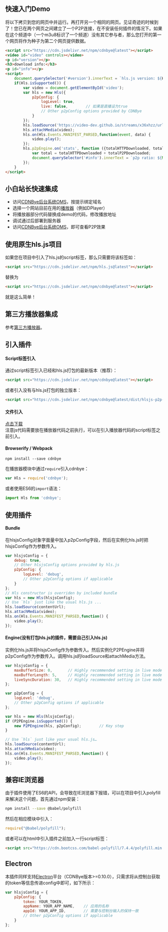 
## 快速入门Demo
将以下拷贝到您的网页中并运行。再打开另一个相同的网页。见证奇迹的时候到了！您已在两个网页之间建立了一个P2P连接，在不安装任何插件的情况下。如果在这个频道中（一个m3u8标识了一个频道）没有其它参与者，那么您打开的第一个网页将作为种子为第二个网页提供数据。
```html
<script src="https://cdn.jsdelivr.net/npm/cdnbye@latest"></script>
<video id="video" controls></video>
<p id="version"></p>
<h3>download info:</h3>
<p id="info"></p>
<script>
    document.querySelector('#version').innerText = `hls.js version: ${Hls.version}  cdnbye version: ${Hls.engineVersion}`;
    if(Hls.isSupported()) {
        var video = document.getElementById('video');
        var hls = new Hls({
            p2pConfig: {
                logLevel: true,
                live: false,        // 如果是直播设为true
                // Other p2pConfig options provided by CDNBye
            }
        });
        hls.loadSource('https://video-dev.github.io/streams/x36xhzz/url_2/193039199_mp4_h264_aac_ld_7.m3u8');
        hls.attachMedia(video);
        hls.on(Hls.Events.MANIFEST_PARSED,function(event, data) {
            video.play();
        });
        hls.p2pEngine.on('stats', function ({totalHTTPDownloaded, totalP2PDownloaded, totalP2PUploaded}) {
            var total = totalHTTPDownloaded + totalP2PDownloaded;
            document.querySelector('#info').innerText = `p2p ratio: ${Math.round(totalP2PDownloaded/total*100)}%, saved traffic: ${totalP2PDownloaded}KB, uploaded: ${totalP2PUploaded}KB`;
        });
    }
</script>
```

## 小白站长快速集成
- 访问[CDNBye后台系统OMS](https://oms.cdnbye.com)，按提示绑定域名
- 选择一个网站目前在用的[播放器](players.md)（例如DPlayer）
- 将播放器部分代码替换成demo的代码，修改播放地址
- 调试通过后部署到服务器
- 访问[CDNBye后台系统OMS](https://oms.cdnbye.com)，即可查看P2P效果

## 使用原生hls.js项目
如果您在项目中引入了hls.js的script标签，那么只需要将该标签如：
 ```html
<script src="https://cdn.jsdelivr.net/npm/hls.js@latest"></script>
```
替换为
 ```html
<script src="https://cdn.jsdelivr.net/npm/cdnbye@latest"></script>
```
就是这么简单！


## 第三方播放器集成
参考[第三方播放器](players.md)。

## 引入插件

#### Script标签引入
通过script标签引入已经和hls.js打包的最新版本（推荐）：
```html
<script src="https://cdn.jsdelivr.net/npm/cdnbye@latest"></script>
```
或者引入没有与hls.js打包的独立版本：
```html
<script src="https://cdn.jsdelivr.net/npm/cdnbye@latest/dist/hlsjs-p2p-engine.min.js"></script>
```

#### 文件引入
[点击下载](https://cdnbye.oss-cn-beijing.aliyuncs.com/web_sdk/dist.zip)<br>注意js代码需要放在播放器代码之前执行，可以在引入播放器代码的script标签之前引入。

#### Browserify / Webpack
```shell
npm install --save cdnbye
```
在播放器模块中通过`require`引入cdnbye：
```javascript
var Hls = require('cdnbye');
```
或者使用ES6的`import`语法：
```javascript
import Hls from 'cdnbye';
```

## 使用插件
#### Bundle
在hlsjsConfig对象字面量中加入p2pConfig字段，然后在实例化hls.js时把hlsjsConfig作为参数传入。
```javascript
var hlsjsConfig = {
    debug: true,
    // Other hlsjsConfig options provided by hls.js
    p2pConfig: {
        logLevel: 'debug',
        // Other p2pConfig options if applicable
    }
};
// Hls constructor is overriden by included bundle
var hls = new Hls(hlsjsConfig);
// Use `hls` just like the usual hls.js ...
hls.loadSource(contentUrl);
hls.attachMedia(video);
hls.on(Hls.Events.MANIFEST_PARSED,function() {
    video.play();
});
```
#### Engine(没有打包hls.js的插件，需要自己引入hls.js)
实例化hls.js并将hlsjsConfig作为参数传入。然后实例化P2PEngine并将p2pConfig作为参数传入。调用hls.js的loadSource和attachMedia方法。
```javascript
var hlsjsConfig = {
    maxBufferSize: 0,       // Highly recommended setting in live mode
    maxBufferLength: 5,     // Highly recommended setting in live mode
    liveSyncDuration: 30,   // Highly recommended setting in live mode
};

var p2pConfig = {
    logLevel: 'debug',
    // Other p2pConfig options if applicable
};

var hls = new Hls(hlsjsConfig);
if (P2PEngine.isSupported()) {
    new P2PEngine(hls, p2pConfig);        // Key step
}

// Use `hls` just like your usual hls.js…
hls.loadSource(contentUrl);
hls.attachMedia(video);
hls.on(Hls.Events.MANIFEST_PARSED,function() {
    video.play();
});
```

## 兼容IE浏览器
由于插件使用了ES6的API，会导致在IE浏览器下报错，可以在项目中引入polyfill来解决这个问题，首先通过npm安装：
```bash
npm install --save @babel/polyfill
```
然后在相应模块中引入：
```javascript
require("@babel/polyfill");
```
或者可以在html中引入插件之前加入一行script标签：
```html
<script src="https://cdn.bootcss.com/babel-polyfill/7.4.4/polyfill.min.js"></script>
```

## Electron
本插件同样支持[Electron](https://electronjs.org/)平台（CDNBye版本>=0.10.0），只需求将从控制台获取的token等信息传进config中即可，如下所示：
```javascript
var hlsjsConfig = {
    p2pConfig: {
        token: YOUR_TOKEN,
        appName: YOUR_APP_NAME,    // 应用的名称
        appId: YOUR_APP_ID,        // 需要与控制台输入的保持一致
        // Other p2pConfig options if applicable
    }
};
```
